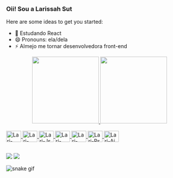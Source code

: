 ### Oii! Sou a Larissah Sut


Here are some ideas to get you started:

<!-- - 🔭 I’m currently working on ... -->
- 🌱 Estudando React
- 😄 Pronouns: ela/dela
- ⚡ Almejo me tornar desenvolvedora front-end

<div align="center">
  <a href="https://github.com/LarissahSut">
  <img height="180em" src="https://github-readme-stats.vercel.app/api?username=LarissahSut&show_icons=true&theme=darcula&include_all_commits=true&count_private=true"/>
  <img height="180em" src="https://github-readme-stats.vercel.app/api/top-langs/?username=LarissahSut&layout=compact&langs_count=7&theme=darcula"/>
</div>


<div style="display: inline_block"><br>
   <img align="center" alt="Lari-HTML" height="30" width="40" src="https://cdn.jsdelivr.net/gh/devicons/devicon/icons/html5/html5-plain.svg" />
  <img align="center" alt="Lari-CSS" height="30" width="40" src="https://cdn.jsdelivr.net/gh/devicons/devicon/icons/css3/css3-plain.svg" />
  <img align="center" alt="Lari-Js" height="30" width="40" src="https://cdn.jsdelivr.net/gh/devicons/devicon/icons/javascript/javascript-plain.svg" />
  <img align="center" alt="Lari-React" height="30" width="40" src="https://cdn.jsdelivr.net/gh/devicons/devicon/icons/react/react-original.svg" />
  <img align="center" alt="Lari-Node" height="30" width="40" src="https://cdn.jsdelivr.net/gh/devicons/devicon/icons/nodejs/nodejs-plain.svg" />
  <img align="center" alt="Lari-Ps" height="30" width="40" src="https://cdn.jsdelivr.net/gh/devicons/devicon/icons/photoshop/photoshop-plain.svg" />
  <img align="center" alt="Lari-Ai" height="30" width="40" src="https://cdn.jsdelivr.net/gh/devicons/devicon/icons/illustrator/illustrator-plain.svg" />
  <!-- <img align="center" alt="Lari-Ts" height="30" width="40" src="https://cdn.jsdelivr.net/gh/devicons/devicon/icons/typescript/typescript-plain.svg" /> -->
</div>

##

<div>
  <a href = "mailto:larissah.sut@gmail.com"><img src="https://img.shields.io/badge/-Gmail-%23333?style=for-the-badge&logo=gmail&logoColor=white" target="_blank"></a>
    <a href="https://www.linkedin.com/in/larissah-sut/" target="_blank"><img src="https://img.shields.io/badge/-LinkedIn-%230077B5?style=for-the-badge&logo=linkedin&logoColor=white" target="_blank"></a>
  <!--  <a href=""><img src="https://img.shields.io/badge/Discord-7289DA?style=for-the-badge&logo=discord&logoColor=white"/></a> -->
  
  ![snake gif](https://github.com/LarissahSut/LarissahSut/blob/output/github-contribution-grid-snake.svg)
  
</div>

